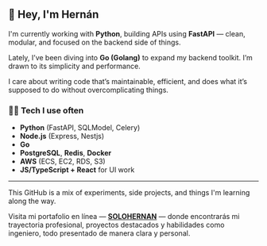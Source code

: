 ## 👋 Hey, I'm Hernán

I'm currently working with **Python**, building APIs using **FastAPI** — clean, modular, and focused on the backend side of things.

Lately, I’ve been diving into **Go (Golang)** to expand my backend toolkit. I’m drawn to its simplicity and performance.

I care about writing code that’s maintainable, efficient, and does what it’s supposed to do without overcomplicating things.


### 🧑‍💻 Tech I use often

- **Python** (FastAPI, SQLModel, Celery)
- **Node.js** (Express, Nestjs)
- **Go**
- **PostgreSQL**, **Redis**, **Docker**
- **AWS** (ECS, EC2, RDS, S3)
- **JS/TypeScript + React** for UI work

---

This GitHub is a mix of experiments, side projects, and things I'm learning along the way.

Visita mi portafolio en línea — **[SOLOHERNAN](https://hernan941.github.io/resume/)** — donde encontrarás mi trayectoria profesional, proyectos destacados y habilidades como ingeniero, todo presentado de manera clara y personal.

